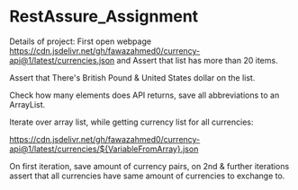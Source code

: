 # RestAssure_Assignment
Details of project: First open webpage https://cdn.jsdelivr.net/gh/fawazahmed0/currency-api@1/latest/currencies.json and Assert that list has more than 20 items.

Assert that There's British Pound & United States dollar on the list.

Check how many elements does API returns, save all abbreviations to an ArrayList.

Iterate over array list, while getting currency list for all currencies:

https://cdn.jsdelivr.net/gh/fawazahmed0/currency-api@1/latest/currencies/${VariableFromArray}.json

On first iteration, save amount of currency pairs, on 2nd & further iterations assert that all currencies have same amount of currencies to exchange to.
